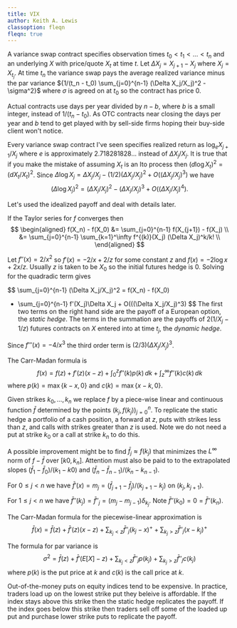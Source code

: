 ```yaml
---
title: VIX
author: Keith A. Lewis
classoption: fleqn
fleqn: true
---
```


A variance swap contract specifies observation times $t_0 < t_1 < \ldots < t_n$
and an underlying $X$ with price/quote $X_t$ at time $t$.
Let ${\Delta X_j = X_{j+1} - X_j}$ where ${X_j = X_{t_j}}$.
At time $t_n$ the variance swap pays the average realized variance minus the par variance
${1/(t_n - t_0) \sum_{j=0}^{n-1} (\Delta X_j/X_j)^2 - \sigma^2}$
where $\sigma$ is agreed on at $t_0$ so the contract has price 0.

Actual contracts use days per year divided by $n - b$, where $b$ is a small integer,
instead of ${1/(t_n - t_0)}$.
As OTC contracts near closing the days per year and $b$
tend to get played with by sell-side firms hoping their buy-side client won't notice. 

Every variance swap contract I've seen specifies realized return
as $\log_e X_{j+1}/X_j$ where $e$ is approximately $2.718281828...$
instead of $\Delta X_j/X_j$.  It is true that if you make the mistake of
assuming $X_t$ is an Ito process then ${(d\log X_t)^2 = (dX_t/X_t)^2}$.
Since ${\Delta \log X_j = \Delta X_j/X_j - (1/2)(\Delta X_j/X_j)^2 +
O((\Delta X_j/X_j)^3)}$ we have
$$
(\Delta \log X_j)^2 = (\Delta X_j/X_j)^2 - (\Delta X_j/X_j)^3 + O((\Delta X_j/X_j)^4).
$$

Let's used the idealized payoff and deal with details later.

If the Taylor series for $f$ converges then
$$
\begin{aligned}
f(X_n) - f(X_0) &= \sum_{j=0}^{n-1} f(X_{j+1}) - f(X_j) \\
	&= \sum_{j=0}^{n-1} \sum_{k=1}^\infty f^{(k)}(X_j) (\Delta X_j)^k/k! \\
\end{aligned}
$$

Let $f''(x) = 2/x^2$ so $f'(x) = -2/x + 2/z$ for some constant $z$ and $f(x) = -2\log x + 2x/z$.
Usually $z$ is taken to be $X_0$ so the initial futures hedge is 0.
Solving for the quadradic term gives

$$
\sum_{j=0}^{n-1} (\Delta X_j/X_j)^2 = f(X_n) - f(X_0)
- \sum_{j=0}^{n-1} f'(X_j)\Delta X_j + O(((\Delta X_j/X_j)^3)
$$
The first two terms on the right hand side are the payoff of a European option,
the _static hedge_.
The terms in the summation are the payoffs of $2(1/X_j - 1/z)$ futures contracts
on $X$ entered into at time $t_j$, the _dynamic hedge_.

Since $f'''(x) = -4/x^3$ the third order term is $(2/3)(\Delta X_j/X_j)^3$.

The Carr-Madan formula is
$$
f(x) = f(z) + f'(z)(x - z) + \int_0^z f''(k) p(k)\,dk + \int_z^\infty f''(k) c(k)\,dk
$$
where $p(k) = \max\{k - x,0\}$ and $c(k) = \max\{x - k,0\}$.

Given strikes ${k_0,\ldots,k_n}$ we replace $f$ by a piece-wise linear and continuous
function $\bar{f}$ determined by the points $(k_j, f(k_j))_{j=0}^n$.
To replicate the static hedge a portfolio of a cash position, a forward at $z$,
puts with strikes less than $z$, and calls with strikes greater than $z$ is used.
Note we do not need a put at strike $k_0$ or a call at strike $k_n$ to do this.

A possible improvement might be to find $\bar{f}_j\approx f(k_j)$ that minimizes
the $L^\infty$ norm of $f - \bar{f}$ over $[k0, k_n]$. Attention must
also be paid to to the extrapolated slopes ${(\bar{f}_1 - \bar{f}_0)/(k_1 - k0)}$
and ${(\bar{f}_n - \bar{f}_{n-1})/(k_n - k_{n-1})}$.

For $0 \le j < n$ we have $\bar{f}'(x) = m_j = (\bar{f}_{j+1} - \bar{f}_j)/(k_{j+1} - k_j)$
on $(k_j, k_{j+1})$.

For $1\le j < n$ we have ${\bar{f}''(k_j) = \bar{f}''_j = (m_j - m_{j-1})\delta_{k_j}}$.
Note $\bar{f}''(k_0) = 0 = \bar{f}''(k_n)$.

The Carr-Madan formula for the piecewise-linear approximation is
$$
\bar{f}(x) = \bar{f}(z) + \bar{f}'(z)(x - z)
	+ \sum_{k_j < z} \bar{f}''_j (k_j - x)^+
	+ \sum_{k_j > z} \bar{f}''_j (x - k_j)^+
$$

The formula for par variance is
$$
\sigma^2 = \bar{f}(z) + \bar{f}'(E[X] - z) 
	+ \sum_{k_j < z} \bar{f}''_j p(k_j)
	+ \sum_{k_j > z} \bar{f}''_j c(k_j)
$$
where $p(k)$ is the put price at $k$ and $c(k)$ is the call price at $k$.



Out-of-the-money puts on equity indices tend to be expensive. In practice,
traders load up on the lowest strike put they beleive is affordable. If the
index stays above this strike then the static hedge replicates the payoff.
If the index goes below this strike then traders sell off some of the
loaded up put and purchase lower strike puts to replicate the payoff.

